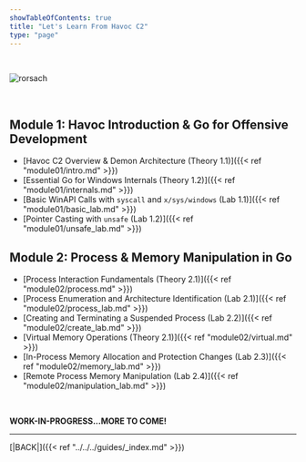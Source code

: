 ```yaml
---
showTableOfContents: true
title: "Let's Learn From Havoc C2"
type: "page"
---
```


<br>

![rorsach](../img/rorsach.gif)

<br>

## Module 1: Havoc Introduction & Go for Offensive Development
- [Havoc C2 Overview & Demon Architecture (Theory 1.1)]({{< ref "module01/intro.md" >}})
- [Essential Go for Windows Internals (Theory 1.2)]({{< ref "module01/internals.md" >}})
- [Basic WinAPI Calls with `syscall` and `x/sys/windows` (Lab 1.1)]({{< ref "module01/basic_lab.md" >}})
- [Pointer Casting with `unsafe` (Lab 1.2)]({{< ref "module01/unsafe_lab.md" >}})


## Module 2: Process & Memory Manipulation in Go
- [Process Interaction Fundamentals (Theory 2.1)]({{< ref "module02/process.md" >}})
- [Process Enumeration and Architecture Identification (Lab 2.1)]({{< ref "module02/process_lab.md" >}})
- [Creating and Terminating a Suspended Process (Lab 2.2)]({{< ref "module02/create_lab.md" >}})
- [Virtual Memory Operations (Theory 2.1)]({{< ref "module02/virtual.md" >}})
- [In-Process Memory Allocation and Protection Changes (Lab 2.3)]({{< ref "module02/memory_lab.md" >}})
- [Remote Process Memory Manipulation (Lab 2.4)]({{< ref "module02/manipulation_lab.md" >}})





<br>

**WORK-IN-PROGRESS...MORE TO COME!**





---
[|BACK|]({{< ref "../../../guides/_index.md" >}})
